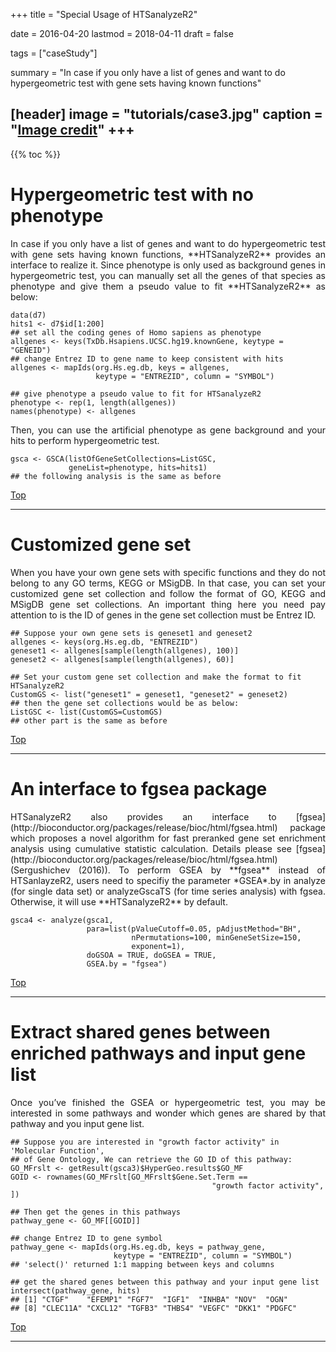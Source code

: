 +++
title = "Special Usage of HTSanalyzeR2"

date = 2016-04-20
lastmod = 2018-04-11
draft = false

tags = ["caseStudy"]

summary = "In case if you only have a list of genes and want to do hypergeometric test with gene sets having known functions"

[header]
image = "tutorials/case3.jpg"
caption = "[Image credit](https://www.123rf.com/photo_57637487_stock-vector-gears-and-case-study-mechanism.html)"
+++
---
<span id="top"></span>

{{% toc %}}


# Hypergeometric test with no phenotype

<p align="justify">In case if you only have a list of genes and want to do hypergeometric test with gene sets
having known functions, **HTSanalyzeR2** provides an interface to realize it. Since phenotype
is only used as background genes in hypergeometric test, you can manually set all the genes
of that species as phenotype and give them a pseudo value to fit **HTSanalyzeR2** as below:

```
data(d7)
hits1 <- d7$id[1:200]
## set all the coding genes of Homo sapiens as phenotype
allgenes <- keys(TxDb.Hsapiens.UCSC.hg19.knownGene, keytype = "GENEID")
## change Entrez ID to gene name to keep consistent with hits
allgenes <- mapIds(org.Hs.eg.db, keys = allgenes,
                   keytype = "ENTREZID", column = "SYMBOL")
                   
## give phenotype a pseudo value to fit for HTSanalyzeR2
phenotype <- rep(1, length(allgenes))
names(phenotype) <- allgenes
```
<p align="justify">Then, you can use the artificial phenotype as gene background and your hits to perform
hypergeometric test.

```
gsca <- GSCA(listOfGeneSetCollections=ListGSC,
             geneList=phenotype, hits=hits1)
## the following analysis is the same as before
```

[<i class="fa fa-hand-o-up fa-1x "></i>Top](#top)

---

# Customized gene set


<p align="justify">When you have your own gene sets with specific functions and they do not belong to any GO
terms, KEGG or MSigDB. In that case, you can set your customized gene set collection and
follow the format of GO, KEGG and MSigDB gene set collections. An important thing here
you need pay attention to is the ID of genes in the gene set collection must be Entrez ID.

```
## Suppose your own gene sets is geneset1 and geneset2
allgenes <- keys(org.Hs.eg.db, "ENTREZID")
geneset1 <- allgenes[sample(length(allgenes), 100)]
geneset2 <- allgenes[sample(length(allgenes), 60)]

## Set your custom gene set collection and make the format to fit HTSanalyzeR2
CustomGS <- list("geneset1" = geneset1, "geneset2" = geneset2)
## then the gene set collections would be as below:
ListGSC <- list(CustomGS=CustomGS)
## other part is the same as before
```

[<i class="fa fa-hand-o-up fa-1x "></i>Top](#top)

---

# An interface to fgsea package

<p align="justify">HTSanalyzeR2 also provides an interface to [fgsea](http://bioconductor.org/packages/release/bioc/html/fgsea.html) package which proposes a novel algorithm
for fast preranked gene set enrichment analysis using cumulative statistic calculation. Details
please see [fgsea](http://bioconductor.org/packages/release/bioc/html/fgsea.html) (Sergushichev (2016)).
To perform GSEA by **fgsea** instead of HTSanlayzeR2, users need to specifiy the parameter
*GSEA*.by in analyze (for single data set) or analyzeGscaTS (for time series analysis) with
fgsea. Otherwise, it will use **HTSanalyzeR2** by default.

```
gsca4 <- analyze(gsca1,
                 para=list(pValueCutoff=0.05, pAdjustMethod="BH",
                           nPermutations=100, minGeneSetSize=150,
                           exponent=1),
                 doGSOA = TRUE, doGSEA = TRUE,
                 GSEA.by = "fgsea")
```

[<i class="fa fa-hand-o-up fa-1x "></i>Top](#top)

---

# Extract shared genes between enriched pathways and input gene list


<p align="justify">Once you’ve finished the GSEA or hypergeometric test, you may be interested in some
pathways and wonder which genes are shared by that pathway and you input gene list.

```
## Suppose you are interested in "growth factor activity" in 'Molecular Function',
## of Gene Ontology, We can retrieve the GO ID of this pathway:
GO_MFrslt <- getResult(gsca3)$HyperGeo.results$GO_MF
GOID <- rownames(GO_MFrslt[GO_MFrslt$Gene.Set.Term ==
                                             "growth factor activity", ])
                                             
## Then get the genes in this pathways
pathway_gene <- GO_MF[[GOID]]

## change Entrez ID to gene symbol
pathway_gene <- mapIds(org.Hs.eg.db, keys = pathway_gene,
                       keytype = "ENTREZID", column = "SYMBOL")
## 'select()' returned 1:1 mapping between keys and columns

## get the shared genes between this pathway and your input gene list
intersect(pathway_gene, hits)
## [1] "CTGF"    "EFEMP1" "FGF7"  "IGF1"  "INHBA" "NOV"  "OGN"
## [8] "CLEC11A" "CXCL12" "TGFB3" "THBS4" "VEGFC" "DKK1" "PDGFC"
```

[<i class="fa fa-hand-o-up fa-1x "></i>Top](#top)

---